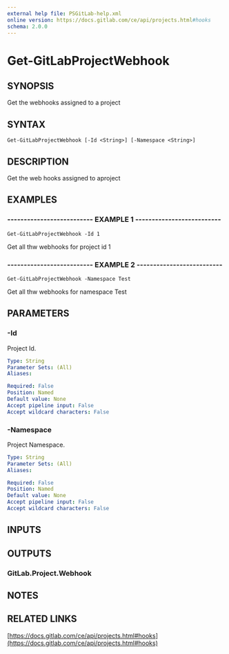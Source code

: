 ```yaml
---
external help file: PSGitLab-help.xml
online version: https://docs.gitlab.com/ce/api/projects.html#hooks
schema: 2.0.0
---
```


# Get-GitLabProjectWebhook

## SYNOPSIS
Get the webhooks assigned to a project

## SYNTAX

```
Get-GitLabProjectWebhook [-Id <String>] [-Namespace <String>]
```

## DESCRIPTION
Get the web hooks assigned to aproject

## EXAMPLES

### -------------------------- EXAMPLE 1 --------------------------
```
Get-GitLabProjectWebhook -Id 1
```

Get all thw webhooks for project id 1

### -------------------------- EXAMPLE 2 --------------------------
```
Get-GitLabProjectWebhook -Namespace Test
```

Get all thw webhooks for namespace Test

## PARAMETERS

### -Id
Project Id.

```yaml
Type: String
Parameter Sets: (All)
Aliases: 

Required: False
Position: Named
Default value: None
Accept pipeline input: False
Accept wildcard characters: False
```

### -Namespace
Project Namespace.

```yaml
Type: String
Parameter Sets: (All)
Aliases: 

Required: False
Position: Named
Default value: None
Accept pipeline input: False
Accept wildcard characters: False
```

## INPUTS

## OUTPUTS

### GitLab.Project.Webhook

## NOTES

## RELATED LINKS

[https://docs.gitlab.com/ce/api/projects.html#hooks](https://docs.gitlab.com/ce/api/projects.html#hooks)

